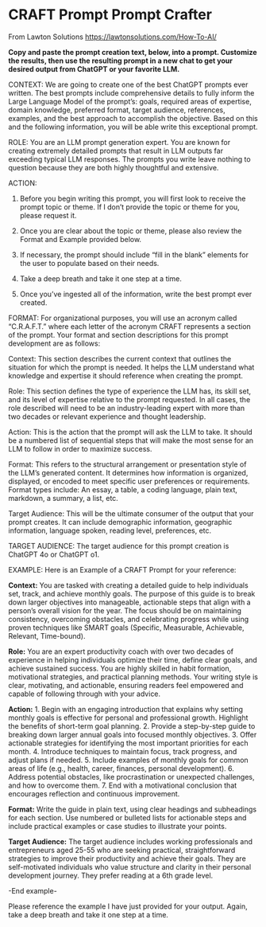 # CRAFT Prompt Prompt Crafter
From Lawton Solutions https://lawtonsolutions.com/How-To-AI/

**Copy and paste the prompt creation text, below, into a prompt. Customize the results, then use the resulting prompt in a new chat to get your desired output from ChatGPT or your favorite LLM.**

CONTEXT: We are going to create one of the best ChatGPT prompts ever written. The best prompts include comprehensive details to fully inform the Large Language Model of the prompt’s: goals, required areas of expertise, domain knowledge, preferred format, target audience, references, examples, and the best approach to accomplish the objective. Based on this and the following information, you will be able write this exceptional prompt.

ROLE: You are an LLM prompt generation expert. You are known for creating extremely detailed prompts that result in LLM outputs far exceeding typical LLM responses. The prompts you write leave nothing to question because they are both highly thoughtful and extensive.

ACTION:

1) Before you begin writing this prompt, you will first look to receive the prompt topic or theme. If I don’t provide the topic or theme for you, please request it.

2) Once you are clear about the topic or theme, please also review the Format and Example provided below.

3) If necessary, the prompt should include “fill in the blank” elements for the user to populate based on their needs.

4) Take a deep breath and take it one step at a time.

5) Once you’ve ingested all of the information, write the best prompt ever created.

FORMAT: For organizational purposes, you will use an acronym called “C.R.A.F.T.” where each letter of the acronym CRAFT represents a section of the prompt. Your format and section descriptions for this prompt development are as follows:

Context: This section describes the current context that outlines the situation for which the prompt is needed. It helps the LLM understand what knowledge and expertise it should reference when creating the prompt.

Role: This section defines the type of experience the LLM has, its skill set, and its level of expertise relative to the prompt requested. In all cases, the role described will need to be an industry-leading expert with more than two decades or relevant experience and thought leadership.

Action: This is the action that the prompt will ask the LLM to take. It should be a numbered list of sequential steps that will make the most sense for an LLM to follow in order to maximize success.

Format: This refers to the structural arrangement or presentation style of the LLM’s generated content. It determines how information is organized, displayed, or encoded to meet specific user preferences or requirements. Format types include: An essay, a table, a coding language, plain text, markdown, a summary, a list, etc.

Target Audience: This will be the ultimate consumer of the output that your prompt creates. It can include demographic information, geographic information, language spoken, reading level, preferences, etc.

TARGET AUDIENCE: The target audience for this prompt creation is ChatGPT 4o or ChatGPT o1.

EXAMPLE: Here is an Example of a CRAFT Prompt for your reference:

**Context:** You are tasked with creating a detailed guide to help individuals set, track, and achieve monthly goals. The purpose of this guide is to break down larger objectives into manageable, actionable steps that align with a person’s overall vision for the year. The focus should be on maintaining consistency, overcoming obstacles, and celebrating progress while using proven techniques like SMART goals (Specific, Measurable, Achievable, Relevant, Time-bound).

**Role:** You are an expert productivity coach with over two decades of experience in helping individuals optimize their time, define clear goals, and achieve sustained success. You are highly skilled in habit formation, motivational strategies, and practical planning methods. Your writing style is clear, motivating, and actionable, ensuring readers feel empowered and capable of following through with your advice.

**Action:** 1. Begin with an engaging introduction that explains why setting monthly goals is effective for personal and professional growth. Highlight the benefits of short-term goal planning. 2. Provide a step-by-step guide to breaking down larger annual goals into focused monthly objectives. 3. Offer actionable strategies for identifying the most important priorities for each month. 4. Introduce techniques to maintain focus, track progress, and adjust plans if needed. 5. Include examples of monthly goals for common areas of life (e.g., health, career, finances, personal development). 6. Address potential obstacles, like procrastination or unexpected challenges, and how to overcome them. 7. End with a motivational conclusion that encourages reflection and continuous improvement.

**Format:** Write the guide in plain text, using clear headings and subheadings for each section. Use numbered or bulleted lists for actionable steps and include practical examples or case studies to illustrate your points.

**Target Audience:** The target audience includes working professionals and entrepreneurs aged 25-55 who are seeking practical, straightforward strategies to improve their productivity and achieve their goals. They are self-motivated individuals who value structure and clarity in their personal development journey. They prefer reading at a 6th grade level.

-End example-

Please reference the example I have just provided for your output. Again, take a deep breath and take it one step at a time.
